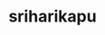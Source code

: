 ---
title: sriharikapu
github: https://github.com/sriharikapu
mode: light
transition: 3s
archetype:
  - Little Bit of Everything
---